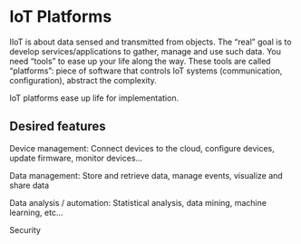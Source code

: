 # IoT Platforms

IIoT is about data sensed and transmitted from objects. The “real” goal is to develop services/applications to gather, manage and use such data. You need “tools” to ease up your life along the way. These tools are called “platforms”: piece of software that controls IoT systems (communication, configuration), abstract the complexity.

IoT platforms ease up life for implementation.

## Desired features

Device management: Connect devices to the cloud, configure devices, update firmware, monitor devices...

Data management: Store and retrieve data, manage events, visualize and share data

Data analysis / automation: Statistical analysis, data mining, machine learning, etc...

Security